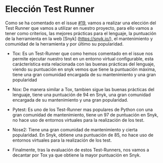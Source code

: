 # Elección Test Runner  

Como se ha comentado en el issue [#19](https://github.com/alvarogaro/AGR-MVS/issues/19), vamos a realizar una elección del Test Runner que vamos a utilizar en nuestro proyecto, para ello vamos a tener como criterios, las mejores prácticas para el lenguaje, la puntuación de la herramienta en la web [Snyk] (https://snyk.io/), el mantenimiento y comunidad de la herramienta y por último su popularidad.


* Tox: Es un Test-Runner que como hemos comentado en el issue nos permite ejecutar nuestro test en un entorno virtual configurable, esta carácterística esta relacionada con las buenas prácticas del lenguaje, viendo su puntuación en snyk vemos que tiene la puntuación máxima, tiene una gran comunidad encargada de su mantenimiento y una gran popularidad

* Nox: De manera similar a Tox, tambien sigue las buenas prácticas del lenguaje, tiene una puntuación de 94 en Snyk, una gran comunidad encargada de su mantenimiento y una gran popularidad.

* Pytest: Es uno de los Test-Runner mas populares de Python con una gran comunidad de mantenimiento, tiene un 97 de puntuación en Snyk, no hace uso de entornos virtuales para la realización de los test.

* Nose2: Tiene una gran comunidad de mantenimiento y cierta popularidad. En Snyk, obtiene una puntuación de 85, no hace uso de entornos virtuales para la realización de los test.


* Finalmente, tras la evaluación de estos Test-Runners, nos vamos a decantar por Tox ya que obtiene la mayor puntuación en Snyk. 






















































